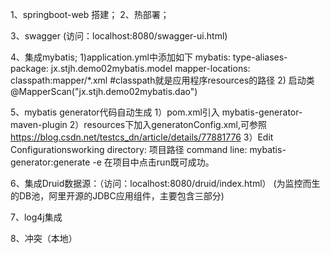 1、springboot-web 搭建；
2、热部署；

3、swagger (访问：localhost:8080/swagger-ui.html)

4、集成mybatis;
   1)application.yml中添加如下
    mybatis:
      type-aliases-package: jx.stjh.demo02mybatis.model
      mapper-locations: classpath:mapper/*.xml  #classpath就是应用程序resources的路径
   2) 启动类 @MapperScan("jx.stjh.demo02mybatis.dao")
   
5、mybatis generator代码自动生成
  1）pom.xml引入 mybatis-generator-maven-plugin
  2）resources下加入generatonConfig.xml,可参照 https://blog.csdn.net/testcs_dn/article/details/77881776
  3）Edit Configurationsworking 
     directory: 项目路径
     command line: mybatis-generator:generate -e
     在项目中点击run既可成功。
     
6、集成Druid数据源：（访问：localhost:8080/druid/index.html）
   (为监控而生的DB池，阿里开源的JDBC应用组件，主要包含三部分)
   
7、log4j集成

8、冲突（本地）
